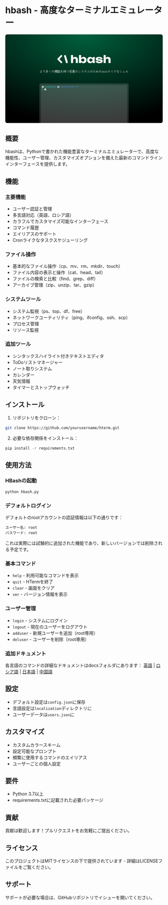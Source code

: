 # hbash - 高度なターミナルエミュレーター

![HBash ロゴ](https://github.com/hentai-team/hbash/blob/main/assets/hbash-splash-jp.png?raw=true)

## 概要
hbashは、Pythonで書かれた機能豊富なターミナルエミュレーターで、高度な機能性、ユーザー管理、カスタマイズオプションを備えた最新のコマンドラインインターフェースを提供します。

## 機能

### 主要機能
- ユーザー認証と管理
- 多言語対応（英語、ロシア語）
- カラフルでカスタマイズ可能なインターフェース
- コマンド履歴
- エイリアスのサポート
- Cronライクなタスクスケジューリング

### ファイル操作
- 基本的なファイル操作（cp、mv、rm、mkdir、touch）
- ファイル内容の表示と操作（cat、head、tail）
- ファイルの検索と比較（find、grep、diff）
- アーカイブ管理（zip、unzip、tar、gzip）

### システムツール
- システム監視（ps、top、df、free）
- ネットワークユーティリティ（ping、ifconfig、ssh、scp）
- プロセス管理
- リソース監視

### 追加ツール
- シンタックスハイライト付きテキストエディタ
- ToDoリストマネージャー
- ノート取りシステム
- カレンダー
- 天気情報
- タイマーとストップウォッチ

## インストール

1. リポジトリをクローン：
```bash
git clone https://github.com/yourusername/hterm.git
```

2. 必要な依存関係をインストール：
```bash
pip install -r requirements.txt
```

## 使用方法

### HBashの起動
```bash
python hbash.py
```

### デフォルトログイン
デフォルトのrootアカウントの認証情報は以下の通りです：
```bash
ユーザー名: root
パスワード: root
```
これは実際には試験的に追加された機能であり、新しいバージョンでは削除される予定です。

### 基本コマンド
- `help` - 利用可能なコマンドを表示
- `quit` - HTermを終了
- `clear` - 画面をクリア
- `ver` - バージョン情報を表示

### ユーザー管理
- `login` - システムにログイン
- `logout` - 現在のユーザーをログアウト
- `adduser` - 新規ユーザーを追加（root専用）
- `deluser` - ユーザーを削除（root専用）

### 追加ドキュメント

各言語のコマンドの詳細なドキュメントはdocsフォルダにあります：
[英語](https://github.com/hentai-team/hbash/blob/main/docs/commands-en.md) | [ロシア語](https://github.com/hentai-team/hbash/blob/main/docs/commands-ru.md) | [日本語](https://github.com/hentai-team/hbash/blob/main/docs/commands-jp.md) | [中国語](https://github.com/hentai-team/hbash/blob/main/docs/commands-ch.md)

## 設定
- デフォルト設定は`config.json`に保存
- 言語設定は`localization`ディレクトリに
- ユーザーデータは`users.json`に

## カスタマイズ
- カスタムカラースキーム
- 設定可能なプロンプト
- 頻繁に使用するコマンドのエイリアス
- ユーザーごとの個人設定

## 要件
- Python 3.7以上
- requirements.txtに記載された必要パッケージ

## 貢献
貢献は歓迎します！プルリクエストをお気軽にご提出ください。

## ライセンス
このプロジェクトはMITライセンスの下で提供されています - 詳細はLICENSEファイルをご覧ください。

## サポート
サポートが必要な場合は、GitHubリポジトリでイシューを開いてください。

